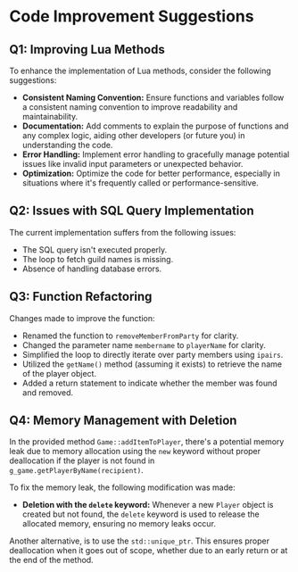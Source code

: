 # Code Improvement Suggestions

## Q1: Improving Lua Methods

To enhance the implementation of Lua methods, consider the following suggestions:

- **Consistent Naming Convention:** Ensure functions and variables follow a consistent naming convention to improve readability and maintainability.
- **Documentation:** Add comments to explain the purpose of functions and any complex logic, aiding other developers (or future you) in understanding the code.
- **Error Handling:** Implement error handling to gracefully manage potential issues like invalid input parameters or unexpected behavior.
- **Optimization:** Optimize the code for better performance, especially in situations where it's frequently called or performance-sensitive.

## Q2: Issues with SQL Query Implementation

The current implementation suffers from the following issues:

- The SQL query isn't executed properly.
- The loop to fetch guild names is missing.
- Absence of handling database errors.

## Q3: Function Refactoring

Changes made to improve the function:

- Renamed the function to `removeMemberFromParty` for clarity.
- Changed the parameter name `membername` to `playerName` for clarity.
- Simplified the loop to directly iterate over party members using `ipairs`.
- Utilized the `getName()` method (assuming it exists) to retrieve the name of the player object.
- Added a return statement to indicate whether the member was found and removed.

## Q4: Memory Management with Deletion

In the provided method `Game::addItemToPlayer`, there's a potential memory leak due to memory allocation using the `new` keyword without proper deallocation if the player is not found in `g_game.getPlayerByName(recipient)`.

To fix the memory leak, the following modification was made:

- **Deletion with the `delete` keyword:** Whenever a new `Player` object is created but not found, the `delete` keyword is used to release the allocated memory, ensuring no memory leaks occur.

Another alternative, is to use the `std::unique_ptr`. This ensures proper deallocation when it goes out of scope, whether due to an early return or at the end of the method.





